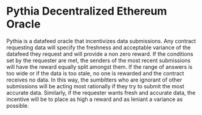 
# Pythia Decentralized Ethereum Oracle

Pythia is a datafeed oracle that incentivizes data submissions. Any contract requesting data will specify the freshness and acceptable variance of the datafeed they request and will provide a non zero reward. If the conditions set by the requester are met, the senders of the most recent submissions will have the reward equally split amongst them. If the range of answers is too wide or if the data is too stale, no one is rewarded and the contract receives no data.
In this way, the sumbitters who are ignorant of other submissions will be acting most rationally if they try to submit the most accurate data. Similarly, if the requester wants fresh and accurate data, the incentive will be to place as high a reward and as leniant a variance as possible.